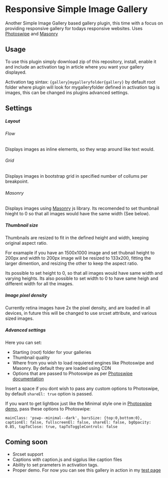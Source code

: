 # Responsive Simple Image Gallery
Another Simple Image Gallery based gallery plugin, this time with a focus on providing responsive gallery for todays responsive websites.
Uses [Photoswipe](http://photoswipe.com/) and [Masonry](http://masonry.desandro.com/)

## Usage
To use this plugin simply download zip of this repository, install, enable it and include an activation tag in article where you want your gallery displayed.

Activation tag sintax:
`{gallery}mygalleryfolder{gallery}`
by default root folder where plugin will look for mygalleryfolder defined in activation tag is images, this can be changed ins plugins advanced settings.

## Settings
##### Layout
###### Flow
Displays images as inline elements, so they wrap around like text would.

###### Grid
Displays images in bootstrap grid in specified number of collums per breakpoint.

###### Masonry
Displays images using [Masonry](http://masonry.desandro.com/) js library. Its recomended to set thumbnail hieght to 0 so that all images would have the same width (See below).

##### Thumbnail size
Thumbnails are resized to fit in the defined height and width, keeping original aspect ratio.

For examaple if you have an 1500x1000 image and set thubnail height to 200px and width to 200px image will be resized to 133x200, fitting the larger dimention, and resizing the other to keep the aspect ratio.

Its possible to set height to 0, so that all images would have same width and varying heights. Its also possible to set width to 0 to have same heigh and different width for all the images.

##### Image pixel density
Currently retina images have 2x the pixel density, and are loaded in all devices, in future this will be changed to use srcset attribute, and various sized images.

##### Advanced settings
Here you can set:
* Starting (root) folder for your galleries
* Thumbnail quality
* Where from you wish to load requiered engines like Photoswipe and Masonry. By default they are loaded using CDN
* Options that are passed to Photoswipe as per [Photoswipe documentation](http://photoswipe.com/documentation/options.html) 

Insert a space if you dont wish to pass any custom options to Photoswipe, by default `shareEl: true` option is passed.

If you want to get lightbox just like the Minimal style one in [Photoswipe demo](http://photoswipe.com/), pass these options to Photoswipe: 

`mainClass: 'pswp--minimal--dark', barsSize: {top:0,bottom:0}, captionEl: false, fullscreenEl: false, shareEl: false, bgOpacity: 0.85, tapToClose: true, tapToToggleControls: false`

## Coming soon
* Srcset support
* Captions with caption.js and sigplus like caption files
* Ability to set prameters in  activation tags.
* Proper demo. For now you can see this gallery in action in my [test page](https://test.martinkus.eu/)
